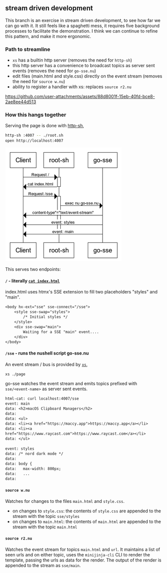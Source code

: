 ## stream driven development

This branch is an exercise in stream driven development, to see how far we can
go with it. It still feels like a spaghetti mess, it requires five background
processes to facilitate the demonstration. I think we can continue to refine
this pattern, and make it more ergonomic.

### Path to streamline

- `xs` has a builtin http server (removes the need for `http-sh`)
- this http server has a convenience to broadcast topics as server sent events
  (removes the need for `go-sse.nu`)
- edit files (main.html and style.css) directly on the event stream (removes
  the need for `source w.nu`)
- ability to register a handler with xs: replaces `source r2.nu`

https://github.com/user-attachments/assets/88d8001f-15eb-40fd-bce8-2ae8ee44d513

### How this hangs together

Serving the page is done with [http-sh](https://github.com/cablehead/http-sh),

```sh
http-sh :4007 -- ./root.sh
open http://localhost:4007
```

![client -> http sequence diagram](./docs/client-http.png)

This serves two endpoints:

#### `/` - literally [`cat index.html`](https://github.com/cablehead/html-cat/blob/with-xs/root.sh#L22)

index.html uses htmx's SSE extension to fill two placeholders "styles" and "main".

```
<body hx-ext="sse" sse-connect="/sse">
    <style sse-swap="styles">
        /* Initial styles */
    </style>
    <div sse-swap="main">
        Waiting for a SSE "main" event....
    </div>
</body>
```

#### `/sse` - runs the nushell script go-sse.nu

An event stream / bus is provided by [`xs`](https://github.com/cablehead/xs),

```sh
xs ./page
```

go-sse watches the event stream and emits topics prefixed with
`sse/<event-name>` as server sent events.

```
html-cat: curl localhost:4007/sse
event: main
data: <h2>macOS Clipboard Managers</h2>
data:
data: <ul>
data: <li><a href="https://maccy.app">https://maccy.app</a></li>
data: <li><a href="https://www.raycast.com">https://www.raycast.com</a></li>
data: </ul>

event: styles
data: /* nord dark mode */
data:
data: body {
data:   max-width: 800px;
data:   ...
data:
```

#### `source w.nu`

Watches for changes to the files `main.html` and `style.css`.

- on changes to `style.css`: the contents of `style.css` are appended to the
  stream with the topic `sse/styles`
- on changes to `main.html`: the contents of `main.html` are appended to the
  stream with the topic `main.html`

#### `source r2.nu`

Watches the event stream for topics `main.html` and `url`. It maintains a list
of seen urls and on either topic, uses the `minijinja-cli` CLI to render the
template, passing the urls as data for the render. The output of the render is
appended to the stream as `sse/main`.
